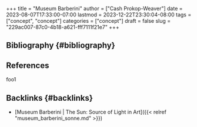 +++
title = "Museum Barberini"
author = ["Cash Prokop-Weaver"]
date = 2023-08-07T17:33:00-07:00
lastmod = 2023-12-22T23:30:04-08:00
tags = ["concept", "concept"]
categories = ["concept"]
draft = false
slug = "229ac007-87c0-4b18-a621-fff7111f21e7"
+++

## Bibliography {#bibliography}

## References

<style>.csl-entry{text-indent: -1.5em; margin-left: 1.5em;}</style><div class="csl-bib-body">
</div>

foo1


## Backlinks {#backlinks}

-   [Museum Barberini | The Sun: Source of Light in Art]({{< relref "museum_barberini_sonne.md" >}})
